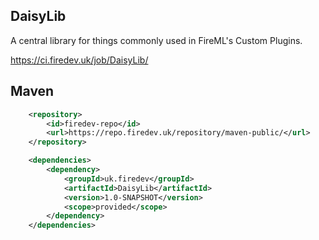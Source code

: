 ## DaisyLib

A central library for things commonly used in FireML's Custom Plugins.

https://ci.firedev.uk/job/DaisyLib/

## Maven

```xml
    <repository>
        <id>firedev-repo</id>
        <url>https://repo.firedev.uk/repository/maven-public/</url>
    </repository>
```
```xml
    <dependencies>
        <dependency>
            <groupId>uk.firedev</groupId>
            <artifactId>DaisyLib</artifactId>
            <version>1.0-SNAPSHOT</version>
            <scope>provided</scope>
        </dependency>
    </dependencies>
```
